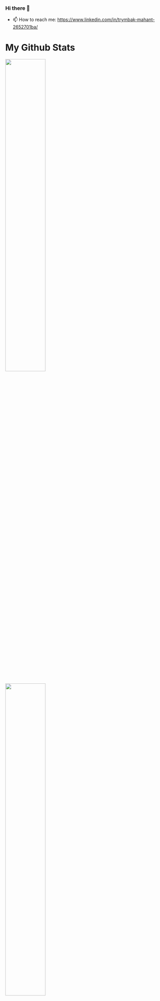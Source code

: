 ### Hi there 👋



- 📫 How to reach me: https://www.linkedin.com/in/trymbak-mahant-2652701ba/





# My Github Stats
<img class="img" style="height:auto; width:50%;" src="https://github-readme-stats.vercel.app/api?username=Trymbakmahant&theme=radical&show_icons=true&count_private=true" />
<img class="img" style="height:auto; width:50%;" src="https://github-readme-stats.vercel.app/api/top-langs/?username=Trymbakmahant&theme=radical&layout=compact" />

# Github Streak
<img src="https://github-readme-streak-stats.herokuapp.com/?user=Trymbakmahant&theme=radical" width=400 align="center" />


# GitHub Activity Graph:
![GitHub activity graph](https://activity-graph.herokuapp.com/graph?username=Trymbakmahant&hide_border=true&theme=material-palenight)
</div>
